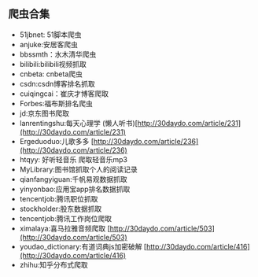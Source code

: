 ## 爬虫合集
* 51jbnet: 51脚本爬虫
* anjuke:安居客爬虫
* bbssmth：水木清华爬虫
* bilibili:bilibili视频抓取 
* cnbeta: cnbeta爬虫
* csdn:csdn博客排名抓取
* cuiqingcai：崔庆才博客爬取
* Forbes:福布斯排名爬虫
* jd:京东图书爬取
* lanrentingshu:每天心理学 (懒人听书)[http://30daydo.com/article/231](http://30daydo.com/article/231)
* Ergeduoduo:儿歌多多 [http://30daydo.com/article/236](http://30daydo.com/article/236)
* htqyy: 好听轻音乐 爬取轻音乐mp3
* MyLibrary:图书馆抓取个人的阅读记录
* qianfangyiguan:千帆易观数据抓取
* yinyonbao:应用宝app排名数据抓取
* tencentjob:腾讯职位抓取
* stockholder:股东数据抓取
* tencentjob:腾讯工作岗位爬取
* ximalaya:喜马拉雅音频爬取 [http://30daydo.com/article/503](http://30daydo.com/article/503)
* youdao_dictionary:有道词典js加密破解 [http://30daydo.com/article/416](http://30daydo.com/article/416)
* zhihu:知乎分布式爬取 []()
